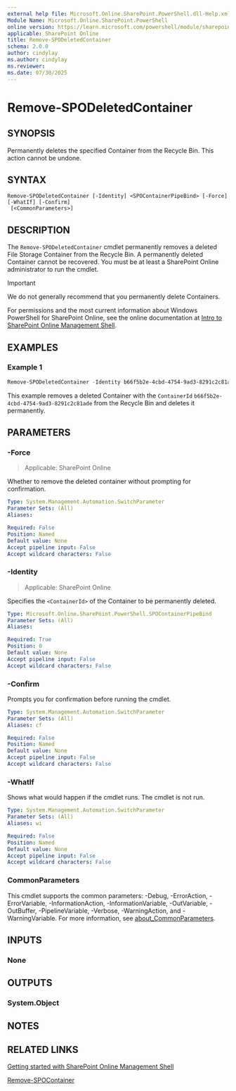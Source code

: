 ```yaml
---
external help file: Microsoft.Online.SharePoint.PowerShell.dll-Help.xml
Module Name: Microsoft.Online.SharePoint.PowerShell
online version: https://learn.microsoft.com/powershell/module/sharepoint-online/remove-spodeletedcontainer
applicable: SharePoint Online
title: Remove-SPODeletedContainer
schema: 2.0.0
author: cindylay
ms.author: cindylay
ms.reviewer:
ms.date: 07/30/2025
---
```


# Remove-SPODeletedContainer

## SYNOPSIS

Permanently deletes the specified Container from the Recycle Bin. This action cannot be undone.

## SYNTAX

```
Remove-SPODeletedContainer [-Identity] <SPOContainerPipeBind> [-Force] [-WhatIf] [-Confirm]
 [<CommonParameters>]
```

## DESCRIPTION

The `Remove-SPODeletedContainer` cmdlet permanently removes a deleted File Storage Container from the Recycle Bin. A permanently deleted Container cannot be recovered. You must be at least a SharePoint Online administrator to run the cmdlet.

> [!IMPORTANT]
> We do not generally recommend that you permanently delete Containers.

For permissions and the most current information about Windows PowerShell for SharePoint Online, see the online documentation at [Intro to SharePoint Online Management Shell](/powershell/sharepoint/sharepoint-online/introduction-sharepoint-online-management-shell).

## EXAMPLES

### Example 1

```powershell
Remove-SPODeletedContainer -Identity b66f5b2e-4cbd-4754-9ad3-8291c2c81ade
```

This example removes a deleted Container with the `ContainerId` `b66f5b2e-4cbd-4754-9ad3-8291c2c81ade` from the Recycle Bin and deletes it permanently.

## PARAMETERS

### -Force

> Applicable: SharePoint Online

Whether to remove the deleted container without prompting for confirmation.

```yaml
Type: System.Management.Automation.SwitchParameter
Parameter Sets: (All)
Aliases:

Required: False
Position: Named
Default value: None
Accept pipeline input: False
Accept wildcard characters: False
```

### -Identity

> Applicable: SharePoint Online

Specifies the `<ContainerId>` of the Container to be permanently deleted.

```yaml
Type: Microsoft.Online.SharePoint.PowerShell.SPOContainerPipeBind
Parameter Sets: (All)
Aliases:

Required: True
Position: 0
Default value: None
Accept pipeline input: False
Accept wildcard characters: False
```

### -Confirm

Prompts you for confirmation before running the cmdlet.

```yaml
Type: System.Management.Automation.SwitchParameter
Parameter Sets: (All)
Aliases: cf

Required: False
Position: Named
Default value: None
Accept pipeline input: False
Accept wildcard characters: False
```

### -WhatIf

Shows what would happen if the cmdlet runs.
The cmdlet is not run.

```yaml
Type: System.Management.Automation.SwitchParameter
Parameter Sets: (All)
Aliases: wi

Required: False
Position: Named
Default value: None
Accept pipeline input: False
Accept wildcard characters: False
```

### CommonParameters

This cmdlet supports the common parameters: -Debug, -ErrorAction, -ErrorVariable, -InformationAction, -InformationVariable, -OutVariable, -OutBuffer, -PipelineVariable, -Verbose, -WarningAction, and -WarningVariable. For more information, see [about_CommonParameters](https://go.microsoft.com/fwlink/?LinkID=113216).

## INPUTS

### None

## OUTPUTS

### System.Object

## NOTES

## RELATED LINKS

[Getting started with SharePoint Online Management Shell](/powershell/sharepoint/sharepoint-online/connect-sharepoint-online)

[Remove-SPOContainer](./Remove-SPOContainer.md)
